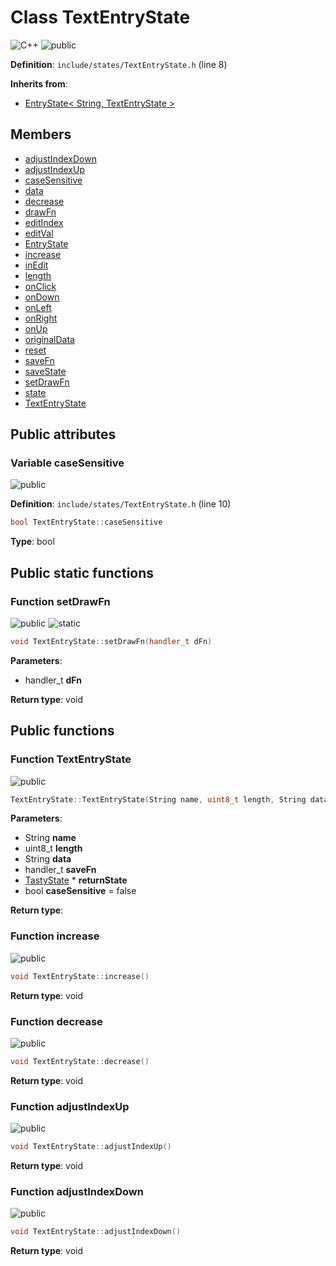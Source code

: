 <a id="class_text_entry_state"></a>
# Class TextEntryState

![][C++]
![][public]

**Definition**: `include/states/TextEntryState.h` (line 8)





**Inherits from**:

* [EntryState\< String, TextEntryState \>](class_entry_state.md#class_entry_state)

## Members

* [adjustIndexDown](class_text_entry_state.md#class_text_entry_state_1a147cea6ed8fb9087dacb83488b8cb847)
* [adjustIndexUp](class_text_entry_state.md#class_text_entry_state_1ac38ac0d60008993e4852aebc28ef0f8c)
* [caseSensitive](class_text_entry_state.md#class_text_entry_state_1af0538f05d59c9aefb2870e54bccfd5c2)
* [data](class_entry_state.md#class_entry_state_1ab59b7e059f9f52e972697c61b58c59fb)
* [decrease](class_text_entry_state.md#class_text_entry_state_1a81062a6d23420b68b8d2e1df25a38db8)
* [drawFn](class_entry_state.md#class_entry_state_1a26a63c705eb784b638c9e288c2d91090)
* [editIndex](class_entry_state.md#class_entry_state_1ade8dfbb4a7dc66557e2e2b2c0651aa2d)
* [editVal](class_entry_state.md#class_entry_state_1a0cf0d4f4d20446fc394e3e9e8d2793b1)
* [EntryState](class_entry_state.md#class_entry_state_1aa611659439a0b30596553e9cb0ea7230)
* [increase](class_text_entry_state.md#class_text_entry_state_1a820e5717a8a772737fc33d0ba59c5244)
* [inEdit](class_entry_state.md#class_entry_state_1a5a0390d30529f33b7192b5d571faf11b)
* [length](class_entry_state.md#class_entry_state_1a0cc083de69e8442af50240f00338e86d)
* [onClick](class_entry_state.md#class_entry_state_1ae4c99104aa3bef58748022da74865ff0)
* [onDown](class_entry_state.md#class_entry_state_1a43512a0e5a5c1b7729a2c58a9ef04643)
* [onLeft](class_entry_state.md#class_entry_state_1ad775bb40c2fec2edfdf2226425a646a1)
* [onRight](class_entry_state.md#class_entry_state_1a937e240aaa9d689b397581fad110ad38)
* [onUp](class_entry_state.md#class_entry_state_1a59d35412472caf27d243ce9698b26cc3)
* [originalData](class_entry_state.md#class_entry_state_1a6abebe19b450f5323555c1fe11e00045)
* [reset](class_entry_state.md#class_entry_state_1a9d3c567b81a85de4d5793dc38c619092)
* [saveFn](class_entry_state.md#class_entry_state_1a4c197fca2ff66cd2197410fdf0ba2653)
* [saveState](class_entry_state.md#class_entry_state_1ab1e74c4e8e1e0673fa9aba0484ffff30)
* [setDrawFn](class_text_entry_state.md#class_text_entry_state_1a03aad9626ea3a98b1e8c40fde67112eb)
* [state](class_entry_state.md#class_entry_state_1a12cbe9558ab5262256df66ac4083b6a1)
* [TextEntryState](class_text_entry_state.md#class_text_entry_state_1ab863f8b2aabc0839bd1ef34b63fe7ae5)

## Public attributes

<a id="class_text_entry_state_1af0538f05d59c9aefb2870e54bccfd5c2"></a>
### Variable caseSensitive

![][public]

**Definition**: `include/states/TextEntryState.h` (line 10)

```cpp
bool TextEntryState::caseSensitive
```







**Type**: bool



## Public static functions

<a id="class_text_entry_state_1a03aad9626ea3a98b1e8c40fde67112eb"></a>
### Function setDrawFn

![][public]
![][static]

```cpp
void TextEntryState::setDrawFn(handler_t dFn)
```







**Parameters**:

* handler_t **dFn**

**Return type**: void



## Public functions

<a id="class_text_entry_state_1ab863f8b2aabc0839bd1ef34b63fe7ae5"></a>
### Function TextEntryState

![][public]

```cpp
TextEntryState::TextEntryState(String name, uint8_t length, String data, handler_t saveFn, TastyState *returnState, bool caseSensitive=false)
```







**Parameters**:

* String **name**
* uint8_t **length**
* String **data**
* handler_t **saveFn**
* [TastyState](class_tasty_state.md#class_tasty_state) * **returnState**
* bool **caseSensitive** = false 

**Return type**: 



<a id="class_text_entry_state_1a820e5717a8a772737fc33d0ba59c5244"></a>
### Function increase

![][public]

```cpp
void TextEntryState::increase()
```







**Return type**: void



<a id="class_text_entry_state_1a81062a6d23420b68b8d2e1df25a38db8"></a>
### Function decrease

![][public]

```cpp
void TextEntryState::decrease()
```







**Return type**: void



<a id="class_text_entry_state_1ac38ac0d60008993e4852aebc28ef0f8c"></a>
### Function adjustIndexUp

![][public]

```cpp
void TextEntryState::adjustIndexUp()
```







**Return type**: void



<a id="class_text_entry_state_1a147cea6ed8fb9087dacb83488b8cb847"></a>
### Function adjustIndexDown

![][public]

```cpp
void TextEntryState::adjustIndexDown()
```







**Return type**: void



[public]: https://img.shields.io/badge/-public-brightgreen (public)
[C++]: https://img.shields.io/badge/language-C%2B%2B-blue (C++)
[static]: https://img.shields.io/badge/-static-lightgrey (static)
[private]: https://img.shields.io/badge/-private-red (private)